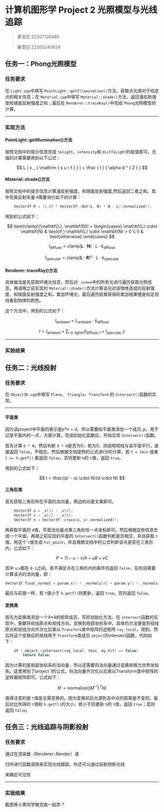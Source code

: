# 计算机图形学 Project 2 光照模型与光线追踪

> 黄宝岱 22307130480
>
> 秦雯钧 22300240024

## 任务一：Phong光照模型

### 任务要求

在 `Light.cpp`中填写 `PointLight::getIllumination()`方法，获取点光源对于给定点的相关信息；在 `Material.cpp`中填写 `Material::shade()`方法，返回漫反射强度和镜面反射强度之和；最后在 `Renderer::traceRay()`中完成 `Phong`光照模型的计算。

---

### 实现方法

#### PointLight::getIllumination()方法

按照文档中的提示信息完成 `tolight`，`intensity`和 `distToLight`的赋值即可。光强的计算需要用到以下公式：

$$
L ( x _ { \mathrm { s u r f } } ) = \frac { I } { \alpha d ^ { 2 } }
$$

#### Material::shade()方法

按照文档中的提示信息计算漫反射强度，和镜面反射强度,然后返回二者之和。其中完美反射矢量 `R`需要进行如下的计算：

```c++
    Vector3f R = (2.0f * Vector3f::dot(L, N) * N - L).normalized();
```

用到的公式如下：

$$
\text{clamp}(\mathbf{L}, \mathbf{N}) = 
\begin{cases} 
\mathbf{L} \cdot \mathbf{N} & \text{if } \mathbf{L} \cdot \mathbf{N} > 0 \\ 
0 & \text{otherwise} 
\end{cases}
$$

$$
I_{\text{diffuse}} = \text{clamp}(\mathbf{L} \cdot \mathbf{N}) \cdot L \cdot k_{\text{diffuse}}
$$

$$
I_{\text{specular}} = \text{clamp}(\mathbf{L} \cdot \mathbf{R})^s \cdot L \cdot k_{\text{specular}}
$$

#### Renderer::traceRay()方法

具体做法是先获取环境光信息，然后对 `_scene`中的所有光进行遍历获取光照信息，再调用之前实现的 `Material::shade()`方法计算该光对该物体造成的反射强度，和镜面反射强度之和，累加环境光，最后遍历结束获得的累加结果便是给定视线看到物体的颜色。

这个方法中，用到的公式如下：

$$
I_{\text{ambient}} =  L_{\text{ambient}} \cdot  k_{\text{diffuse}}
$$

$$
I = I_{\text{ambient}} + \sum_{i \in \text{lights}} \left( I_{\text{diffuse},i} + I_{\text{specular},i} \right)
$$

---

### 实验结果

<div style="page-break-after: always;"></div>

## 任务二：光线投射

### 任务要求

在 `Object3D.cpp`中填写 `Plane`、 `Triangle`、`Transform` 的 `Intersect()`函数的实现。

---

#### 平面类

因为该project中平面的表示是p*n = d，所以需要给平面类添加一个成员_p，用于记录平面内的一点，方便计算。完成初始化函数后，开始实现 `Intersect()`函数。

首先计算 `d * N`，然后判断 `d * N`是否为0，若为0，则说明视线与该平面平行，直接返回 `false`，不相交。然后根据文档提供的公式进行t的计算，若 `t < tmin` 或者 ` t >= h.getT()` 都返回 `false`，否则更新 `h`的 `t`值，返回 `true`。

用到的公式如下：

$$
t = \frac{(p' - o) \cdot N}{d \cdot N}
$$

#### 三角形类

首先获取三角形所在平面的法向量，两边的向量叉乘即可。

```c++
    Vector3f u = _v[1] - _v[0];
    Vector3f v = _v[2] - _v[0];
    Vector3f n = Vector3f::cross(u, v).normalized();
```

再获取平面的 `d`值，平面法向量点乘三角形任一点坐标即可。然后根据这些信息生成一个平面，再用之前实现的平面的 `Intersect()`函数判断是否相交，并且获取 `t`值。用这个 `t`值生成 `hit_point`，并且根据文档中的公式判断该点是否在三角形内，公式如下：

$$
P = (1 - u - v) A + u B + v C
$$

其中 `u`,`v`都在 `0-1`之间。若不满足点在三角形内的条件则返回 `false`，在的话需要计算该点的法向量，即：

```c++
Vector3f final_normal = param.x() * _normals[0] + param.y() * _normals[1] + param.z() * _normals[2];

```

最后与前面一样，若 `t`值小于 `h.getT()`则更新，返回 `true`。否则返回 `false`。

#### 变换类

首先为变换类添加一个4*4的矩阵成员，写好初始化方法。在 `intersect`函数的实现中，需要将视线原点和视线方向，变换到局部坐标系中。具体的方法便是将视线原点和视线方向齐次化后乘以 `Transform`类中矩阵的逆矩阵 `ray_local`，得到。然后将这个变换后的视线用于 `Transform`类成员 `object`的intersect函数，代码如下：

```c++
    if (_object->intersect(ray_local, tmin, my_hit) == false)
        return false;
```

因为计算的是局部坐标系的法向量，所以还需要将法向量通过变换转换为世界坐标系。这里用到了project 1的公式，将法向量齐次化以后乘以Transform类中矩阵的逆转置矩阵即可。公式如下：

$$
N' = \text{normalize}\left((M^{-1})^{T} N \right)
$$

值得注意的是 `t`值是无需变换的。因为变换前后光源到击中点的距离是不变的。最后对比所得的 `t`值和 `h.getT()`的大小，若小于则更新 `h`的 `t`值，返回 `true`；否则返回 `false`。


## 任务三：光线追踪与阴影投射

### 任务要求


通过在渲染器（Renderer::Render）递

归中进行函数调用来实现光线跟踪。你还可以通过投射阴影光线

来确定可见性


---

### 实验结果

截图等小黄同学做完我一起弄？
